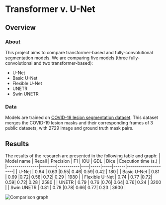 # Transformer v. U-Net
## Overview
### About
This project aims to compare transformer-based and fully-convolutional segmentation models.
We are comparing five models (three fully-convolutional and two transformer-based):
  - U-Net
  - Basic U-Net
  - Flexible U-Net
  - UNETR
  - Swin UNETR

### Data
Models are trained on [COVID-19 lesion segmentation dataset](https://www.kaggle.com/datasets/maedemaftouni/covid19-ct-scan-lesion-segmentation-dataset). This dataset merges the COVID-19 lesion masks and their corresponding frames of 3 public datasets, with 2729 image and ground truth mask pairs.

## Results
The results of the research are presented in the following table and graph:
| Model name     | Recall | Precision | F1 | IOU | GDL | Dice | Execution time (s.) |
|----------------|--------|-----------|----|-----|-----|------|---------------------|
| U-Net          |  0.64  |    0.63   |0.55| 0.46| 0.59| 0.42 |          180        |
| Basic U-Net    |  0.81  |    0.69   |0.72| 0.58| 0.72| 0.29 |          1980       |
| Flexible U-Net |  0.74  |    0.77   |0.72| 0.59| 0.72| 0.28 |          2580       |
| UNETR          |  0.79  |    0.76   |0.76| 0.64| 0.76| 0.24 |          3200       |
| Swin UNETR     |  0.81  |    0.78   |0.78| 0.66| 0.77| 0.23 |          3600       |

![Comparison graph](https://raw.githubusercontent.com/IlliaOl/Transformers_v_U-Net/main/graph.png)

